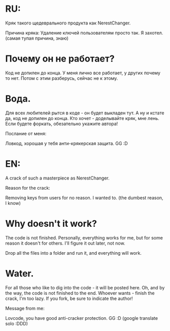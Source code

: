 # RU:

Кряк такого щедеврального продукта как NerestChanger.

Причина кряка: 
Удаление ключей пользователям просто так. 
Я захотел. (самая тупая причина, знаю) 

# Почему он не работает?
Код не допилен до конца. У меня лично все работает, у других почему то нет. Потом с этим разберусь, сейчас не к этому.

# Вода.

Для всех любителей рытся в коде - он будет выкладен тут. 
А ну и кстате да, код не допилен до конца. Кто хочет - доделывайте кряк, мне лень. 
Если будете форкать, обезательно укажите автора! 

Послание от меня:

Ловкод, хорошая у тебя анти-крякерская защита. GG :D


# EN:

A crack of such a masterpiece as NerestChanger.

Reason for the crack:

Removing keys from users for no reason. 
I wanted to. (the dumbest reason, I know)

# Why doesn't it work?
The code is not finished. Personally, everything works for me, but for some reason it doesn't for others. I'll figure it out later, not now.

Drop all the files into a folder and run it, and everything will work.

# Water.

For all those who like to dig into the code - it will be posted here. 
Oh, and by the way, the code is not finished to the end. Whoever wants - finish the crack, I'm too lazy. 
If you fork, be sure to indicate the author! 

Message from me:

Lovcode, you have good anti-cracker protection. GG :D
(google translate solo :DDD)
